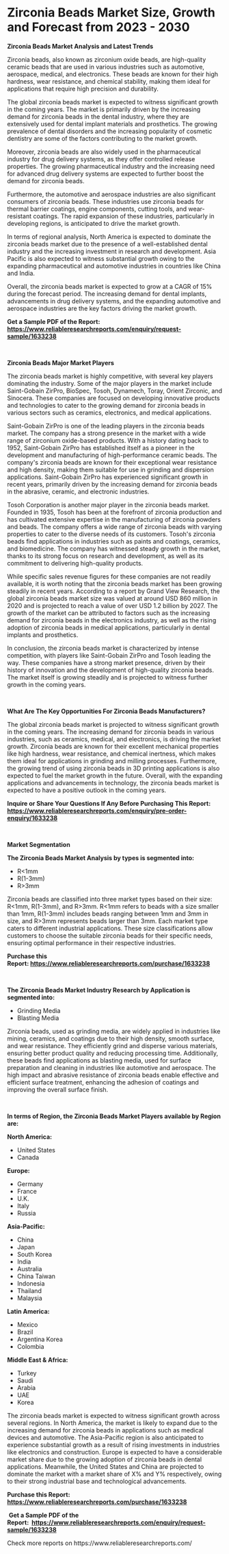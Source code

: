 <p><h1>Zirconia Beads Market Size, Growth and Forecast from 2023 - 2030</h1></p><p><strong>Zirconia Beads Market Analysis and Latest Trends</strong></p>
<p><p>Zirconia beads, also known as zirconium oxide beads, are high-quality ceramic beads that are used in various industries such as automotive, aerospace, medical, and electronics. These beads are known for their high hardness, wear resistance, and chemical stability, making them ideal for applications that require high precision and durability.</p><p>The global zirconia beads market is expected to witness significant growth in the coming years. The market is primarily driven by the increasing demand for zirconia beads in the dental industry, where they are extensively used for dental implant materials and prosthetics. The growing prevalence of dental disorders and the increasing popularity of cosmetic dentistry are some of the factors contributing to the market growth.</p><p>Moreover, zirconia beads are also widely used in the pharmaceutical industry for drug delivery systems, as they offer controlled release properties. The growing pharmaceutical industry and the increasing need for advanced drug delivery systems are expected to further boost the demand for zirconia beads.</p><p>Furthermore, the automotive and aerospace industries are also significant consumers of zirconia beads. These industries use zirconia beads for thermal barrier coatings, engine components, cutting tools, and wear-resistant coatings. The rapid expansion of these industries, particularly in developing regions, is anticipated to drive the market growth.</p><p>In terms of regional analysis, North America is expected to dominate the zirconia beads market due to the presence of a well-established dental industry and the increasing investment in research and development. Asia Pacific is also expected to witness substantial growth owing to the expanding pharmaceutical and automotive industries in countries like China and India.</p><p>Overall, the zirconia beads market is expected to grow at a CAGR of 15% during the forecast period. The increasing demand for dental implants, advancements in drug delivery systems, and the expanding automotive and aerospace industries are the key factors driving the market growth.</p></p>
<p><strong>Get a Sample PDF of the Report:&nbsp; <a href="https://www.reliableresearchreports.com/enquiry/request-sample/1633238">https://www.reliableresearchreports.com/enquiry/request-sample/1633238</a></strong></p>
<p>&nbsp;</p>
<p><strong>Zirconia Beads Major Market Players</strong></p>
<p><p>The zirconia beads market is highly competitive, with several key players dominating the industry. Some of the major players in the market include Saint-Gobain ZirPro, BioSpec, Tosoh, Dynamech, Toray, Orient Zirconic, and Sinocera. These companies are focused on developing innovative products and technologies to cater to the growing demand for zirconia beads in various sectors such as ceramics, electronics, and medical applications.</p><p>Saint-Gobain ZirPro is one of the leading players in the zirconia beads market. The company has a strong presence in the market with a wide range of zirconium oxide-based products. With a history dating back to 1952, Saint-Gobain ZirPro has established itself as a pioneer in the development and manufacturing of high-performance ceramic beads. The company's zirconia beads are known for their exceptional wear resistance and high density, making them suitable for use in grinding and dispersion applications. Saint-Gobain ZirPro has experienced significant growth in recent years, primarily driven by the increasing demand for zirconia beads in the abrasive, ceramic, and electronic industries.</p><p>Tosoh Corporation is another major player in the zirconia beads market. Founded in 1935, Tosoh has been at the forefront of zirconia production and has cultivated extensive expertise in the manufacturing of zirconia powders and beads. The company offers a wide range of zirconia beads with varying properties to cater to the diverse needs of its customers. Tosoh's zirconia beads find applications in industries such as paints and coatings, ceramics, and biomedicine. The company has witnessed steady growth in the market, thanks to its strong focus on research and development, as well as its commitment to delivering high-quality products.</p><p>While specific sales revenue figures for these companies are not readily available, it is worth noting that the zirconia beads market has been growing steadily in recent years. According to a report by Grand View Research, the global zirconia beads market size was valued at around USD 860 million in 2020 and is projected to reach a value of over USD 1.2 billion by 2027. The growth of the market can be attributed to factors such as the increasing demand for zirconia beads in the electronics industry, as well as the rising adoption of zirconia beads in medical applications, particularly in dental implants and prosthetics.</p><p>In conclusion, the zirconia beads market is characterized by intense competition, with players like Saint-Gobain ZirPro and Tosoh leading the way. These companies have a strong market presence, driven by their history of innovation and the development of high-quality zirconia beads. The market itself is growing steadily and is projected to witness further growth in the coming years.</p></p>
<p>&nbsp;</p>
<p><strong>What Are The Key Opportunities For Zirconia Beads Manufacturers?</strong></p>
<p><p>The global zirconia beads market is projected to witness significant growth in the coming years. The increasing demand for zirconia beads in various industries, such as ceramics, medical, and electronics, is driving the market growth. Zirconia beads are known for their excellent mechanical properties like high hardness, wear resistance, and chemical inertness, which makes them ideal for applications in grinding and milling processes. Furthermore, the growing trend of using zirconia beads in 3D printing applications is also expected to fuel the market growth in the future. Overall, with the expanding applications and advancements in technology, the zirconia beads market is expected to have a positive outlook in the coming years.</p></p>
<p><strong>Inquire or Share Your Questions If Any Before Purchasing This Report: <a href="https://www.reliableresearchreports.com/enquiry/pre-order-enquiry/1633238">https://www.reliableresearchreports.com/enquiry/pre-order-enquiry/1633238</a></strong></p>
<p>&nbsp;</p>
<p><strong>Market Segmentation</strong></p>
<p><strong>The Zirconia Beads Market Analysis by types is segmented into:</strong></p>
<p><ul><li>R<1mm</li><li>R(1-3mm)</li><li>R>3mm</li></ul></p>
<p><p>Zirconia beads are classified into three market types based on their size: R<1mm, R(1-3mm), and R>3mm. R<1mm refers to beads with a size smaller than 1mm, R(1-3mm) includes beads ranging between 1mm and 3mm in size, and R>3mm represents beads larger than 3mm. Each market type caters to different industrial applications. These size classifications allow customers to choose the suitable zirconia beads for their specific needs, ensuring optimal performance in their respective industries.</p></p>
<p><strong>Purchase this Report:&nbsp;<a href="https://www.reliableresearchreports.com/purchase/1633238">https://www.reliableresearchreports.com/purchase/1633238</a></strong></p>
<p>&nbsp;</p>
<p><strong>The Zirconia Beads Market Industry Research by Application is segmented into:</strong></p>
<p><ul><li>Grinding Media</li><li>Blasting Media</li></ul></p>
<p><p>Zirconia beads, used as grinding media, are widely applied in industries like mining, ceramics, and coatings due to their high density, smooth surface, and wear resistance. They efficiently grind and disperse various materials, ensuring better product quality and reducing processing time. Additionally, these beads find applications as blasting media, used for surface preparation and cleaning in industries like automotive and aerospace. The high impact and abrasive resistance of zirconia beads enable effective and efficient surface treatment, enhancing the adhesion of coatings and improving the overall surface finish.</p></p>
<p>&nbsp;</p>
<p><strong>In terms of Region, the Zirconia Beads Market Players available by Region are:</strong></p>
<p>
    <p> <strong> North America: </strong>
        <ul>
            <li>United States</li>
            <li>Canada</li>
        </ul>
        </p> 
    <p> <strong> Europe: </strong>
        <ul>
            <li>Germany</li>
            <li>France</li>
            <li>U.K.</li>
            <li>Italy</li>
            <li>Russia</li>
        </ul>
        </p> 
    <p> <strong> Asia-Pacific: </strong>
        <ul>
            <li>China</li>
            <li>Japan</li>
            <li>South Korea</li>
            <li>India</li>
            <li>Australia</li>
            <li>China Taiwan</li>
            <li>Indonesia</li>
            <li>Thailand</li>
            <li>Malaysia</li>
        </ul>
        </p> 
    <p> <strong> Latin America: </strong>
        <ul>
            <li>Mexico</li>
            <li>Brazil</li>
            <li>Argentina Korea</li>
            <li>Colombia</li>
        </ul>
        </p> 
    <p> <strong> Middle East & Africa: </strong>
        <ul>
            <li>Turkey</li>
            <li>Saudi</li>
            <li>Arabia</li>
            <li>UAE</li>
            <li>Korea</li>
        </ul>
    </p>
    </p>
<p><p>The zirconia beads market is expected to witness significant growth across several regions. In North America, the market is likely to expand due to the increasing demand for zirconia beads in applications such as medical devices and automotive. The Asia-Pacific region is also anticipated to experience substantial growth as a result of rising investments in industries like electronics and construction. Europe is expected to have a considerable market share due to the growing adoption of zirconia beads in dental applications. Meanwhile, the United States and China are projected to dominate the market with a market share of X% and Y% respectively, owing to their strong industrial base and technological advancements.</p></p>
<p><strong>Purchase this Report: <a href="https://www.reliableresearchreports.com/purchase/1633238">https://www.reliableresearchreports.com/purchase/1633238</a></strong></p>
<p>&nbsp;<strong>Get a Sample PDF of the Report:&nbsp;&nbsp;<a href="https://www.reliableresearchreports.com/enquiry/request-sample/1633238">https://www.reliableresearchreports.com/enquiry/request-sample/1633238</a></strong></p>
<p><strong></strong></p>
<p>Check more reports on https://www.reliableresearchreports.com/</p>